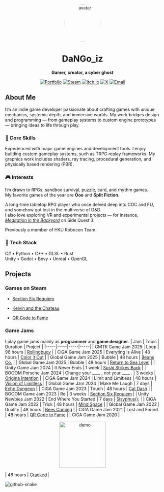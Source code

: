 <div align="center">

<img src="https://avatars.githubusercontent.com/u/89913721?v=4" width="120" style="border-radius:50%;" alt="avatar"/>

# DaNGo_iz  
**Gamer, creator, a cyber ghost**

[![Portfolio](https://img.shields.io/badge/👻_Portfolio-dangoiz.com-6C63FF?style=flat-square)](https://www.dangoiz.com)
[![Steam](https://img.shields.io/badge/🎮_Steam-Section_Six_Requiem-1E90FF?style=flat-square)](https://store.steampowered.com/app/2551590/Section_Six_Requiem/)
[![Itch.io](https://img.shields.io/badge/🕹️_Itch.io-DaNGo_iz-FA5C5C?style=flat-square)](https://dango-iz.itch.io/)
[![X](https://img.shields.io/badge/𝕏-X.com/DangoIz-000000?style=flat-square)](https://x.com/DangoIz)
[![Email](https://img.shields.io/badge/📧_Email-dangoiz034@gmail.com-009ACD?style=flat-square)](mailto:dangoiz034@gmail.com)

</div>

<!--
<div align="center">

![GitHub Stats](https://github-readme-stats.vercel.app/api?username=DaNGoiz&show_icons=true&theme=tokyonight&hide_border=true)
![Top Languages](https://github-readme-stats.vercel.app/api/top-langs/?username=DaNGoiz&layout=compact&theme=tokyonight&hide_border=true)

</div>

<p align="center">
  <img src="https://komarev.com/ghpvc/?username=DaNGoiz&label=Profile+Views&color=blueviolet&style=flat-square" alt="profile views"/>
</p>
-->


## About Me  
I’m an indie game developer passionate about crafting games with unique mechanics, systemic depth, and immersive worlds.
My work bridges design and programming — from gameplay systems to custom engine prototypes — bringing ideas to life through play.

### 🧩 Core Skills  
Experienced with major game engines and development tools.
I enjoy building custom gameplay systems, such as TRPG replay frameworks.
My graphics work includes shaders, ray tracing, procedural generation, and physically based rendering (PBR).

### 🎮 Interests  
I’m drawn to RPGs, sandbox survival, puzzle, card, and rhythm games.  
My favorite games of the year are **Öoo** and **Split Fiction**.  

A long-time tabletop RPG player who once delved deep into COC and FU, and somehow got lost in the multiverse of D&D.  
I also love exploring VR and experimental projects — for instance, [*Meditation in the Backyard*](https://github.com/DaNGoiz/meditation-in-the-backyard) on Side Quest 3.  

Previously a member of HKU Robocon Team.

### 🧠 Tech Stack  
C# • Python • C++ • GLSL • Rust  
Unity • Godot • Bevy • Unreal • OpenGL

## Projects
### Games on Steam
- [Section Six Requiem](https://store.steampowered.com/app/2551590/Section_Six_Requiem/)

- [Kelvin and the Chateau](https://store.steampowered.com/app/1561910/__Kelvin_And_The_Chateau/)

- [QR Code to Fame](https://store.steampowered.com/app/1551030/_/)

### Game Jams
I play game jams mainly as **programmer** and **game designer**.
| Jam | Topic | Duration | Project |
|-----|-----|-----|-----|
| GMTK Game Jam 2025 | Loop | 96 hours | [Rollingbuoy](https://gloridifice.itch.io/rollingbuoy) |
| CiGA Game Jam 2025 | Everyting is Alive | 48 hours | [Color it Out](https://github.com/DaNGoiz/CiGAGameJam2025) |
| Global Game Jam 2025 | Bubble | 48 hours | [Beans Co.](https://github.com/AkaCMD/GGJ2025) |
| Global Game Jam 2025 | Bubble | 48 hours | [Return to Sea Level](https://github.com/DaNGoiz/back-to-sea-level) |
| Unity Game Jam 2024 | It Never Ends | 1 week | [Sushi Strikes Back](https://github.com/aidendenden/UnityGamejam2024) |
| BOOOM Porsche Jam 2024 | Change your ____ , not your ____ . | 3 weeks | [Origina Intention](https://gitee.com/Li_jiang233/OriginaIntention/tree/master) |
| CiGA Game Jam 2024 | Limit and Limitless | 48 hours | [Vision of Limitless](https://github.com/DaNGoiz/vision-of-limitless) |
| Global Game Jam 2024 | Make Me Laugh | 7 days | [Echo Dungeon](https://github.com/DaNGoiz/echo-dungeon) |
| CiGA Game Jam 2023 | Touch | 48 hours | [Cat Dash](https://github.com/DaNGoiz/cat-dash) |
| BOOOM Game Jam 2023 | Re | 3 weeks | [Section Six Requiem](https://store.steampowered.com/app/2551590/Section_Six_Requiem/) |
| Unity Newbies Jam 2022 | End Where You Started | 7 days | [Sisyphus();](https://github.com/DaNGoiz/sisyphus) |
| CiGA Game Jam 2022 | Trick | 48 hours | [Mind Space](https://github.com/DaNGoiz/mind-space) |
| Global Game Jam 2022 | Duality | 48 hours | [Bees Coming](https://github.com/DaNGoiz/bees-coming) |
| CiGA Game Jam 2021 | Lost and Found | 48 hours | [QR Code to Fame](https://store.steampowered.com/app/1551030/_/) |
| CiGA Game Jam 2020 | <p align="center"> <img src="https://img2020.cnblogs.com/blog/1887798/202008/1887798-20200828195756711-436917513.jpg" alt="demo" width="150"/> </p> | 48 hours | [Cracked](https://www.youxibd.com/gamejam/cgjcyber2020/detail/452) |


<picture align="center">
  <source media="(prefers-color-scheme: dark)" srcset="https://raw.githubusercontent.com/DaNGoiz/DaNGoiz/output/github-contribution-grid-snake-dark.svg" />
  <source media="(prefers-color-scheme: light)" srcset="https://github.com/DaNGoiz/DaNGoiz/blob/output/github-contribution-grid-snake.svg" />
  <img alt="github-snake" src="https://raw.githubusercontent.com/DaNGoiz/DaNGoiz/output/github-snake.svg" />
</picture>


